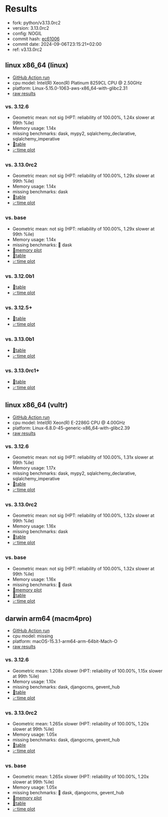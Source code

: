 # Results

- fork: python/v3.13.0rc2
- version: 3.13.0rc2
- config: NOGIL
- commit hash: [ec61006](https://github.com/python/cpython/commit/ec61006)
- commit date: 2024-09-06T23:15:21+02:00
- ref: v3.13.0rc2

## linux x86_64 (linux)

- [GitHub Action run](https://github.com/facebookexperimental/free-threading-benchmarking/actions/runs/10947089461)
- cpu model: Intel(R) Xeon(R) Platinum 8259CL CPU @ 2.50GHz
- platform: Linux-5.15.0-1063-aws-x86_64-with-glibc2.31
- [raw results](bm-20240906-linux-x86_64-python-v3.13.0rc2-3.13.0rc2-ec61006.json)

### vs. 3.12.6

- Geometric mean: not sig (HPT: reliability of 100.00%, 1.24x slower at 99th %ile)
- Memory usage: 1.14x
- missing benchmarks: dask, mypy2, sqlalchemy_declarative, sqlalchemy_imperative
- [📄table](bm-20240906-linux-x86_64-python-v3.13.0rc2-3.13.0rc2-ec61006-vs-3.12.6.md)
- [📈time plot](bm-20240906-linux-x86_64-python-v3.13.0rc2-3.13.0rc2-ec61006-vs-3.12.6.svg)

### vs. 3.13.0rc2

- Geometric mean: not sig (HPT: reliability of 100.00%, 1.29x slower at 99th %ile)
- Memory usage: 1.14x
- missing benchmarks: dask
- [📄table](bm-20240906-linux-x86_64-python-v3.13.0rc2-3.13.0rc2-ec61006-vs-3.13.0rc2.md)
- [📈time plot](bm-20240906-linux-x86_64-python-v3.13.0rc2-3.13.0rc2-ec61006-vs-3.13.0rc2.svg)

### vs. base

- Geometric mean: not sig (HPT: reliability of 100.00%, 1.29x slower at 99th %ile)
- Memory usage: 1.14x
- missing benchmarks: 🔴 dask
- [🧠memory plot](bm-20240906-linux-x86_64-python-v3.13.0rc2-3.13.0rc2-ec61006-vs-base-mem.svg)
- [📄table](bm-20240906-linux-x86_64-python-v3.13.0rc2-3.13.0rc2-ec61006-vs-base.md)
- [📈time plot](bm-20240906-linux-x86_64-python-v3.13.0rc2-3.13.0rc2-ec61006-vs-base.svg)

### vs. 3.12.0b1

- [📄table](bm-20240906-linux-x86_64-python-v3.13.0rc2-3.13.0rc2-ec61006-vs-3.12.0b1.md)
- [📈time plot](bm-20240906-linux-x86_64-python-v3.13.0rc2-3.13.0rc2-ec61006-vs-3.12.0b1.svg)

### vs. 3.12.5+

- [📄table](bm-20240906-linux-x86_64-python-v3.13.0rc2-3.13.0rc2-ec61006-vs-3.12.5%2B.md)
- [📈time plot](bm-20240906-linux-x86_64-python-v3.13.0rc2-3.13.0rc2-ec61006-vs-3.12.5%2B.svg)

### vs. 3.13.0b1

- [📄table](bm-20240906-linux-x86_64-python-v3.13.0rc2-3.13.0rc2-ec61006-vs-3.13.0b1.md)
- [📈time plot](bm-20240906-linux-x86_64-python-v3.13.0rc2-3.13.0rc2-ec61006-vs-3.13.0b1.svg)

### vs. 3.13.0rc1+

- [📄table](bm-20240906-linux-x86_64-python-v3.13.0rc2-3.13.0rc2-ec61006-vs-3.13.0rc1%2B.md)
- [📈time plot](bm-20240906-linux-x86_64-python-v3.13.0rc2-3.13.0rc2-ec61006-vs-3.13.0rc1%2B.svg)

## linux x86_64 (vultr)

- [GitHub Action run](https://github.com/facebookexperimental/free-threading-benchmarking/actions/runs/10966676301)
- cpu model: Intel(R) Xeon(R) E-2286G CPU @ 4.00GHz
- platform: Linux-6.8.0-45-generic-x86_64-with-glibc2.39
- [raw results](bm-20240906-vultr-x86_64-python-v3.13.0rc2-3.13.0rc2-ec61006.json)

### vs. 3.12.6

- Geometric mean: not sig (HPT: reliability of 100.00%, 1.31x slower at 99th %ile)
- Memory usage: 1.17x
- missing benchmarks: dask, mypy2, sqlalchemy_declarative, sqlalchemy_imperative
- [📄table](bm-20240906-vultr-x86_64-python-v3.13.0rc2-3.13.0rc2-ec61006-vs-3.12.6.md)
- [📈time plot](bm-20240906-vultr-x86_64-python-v3.13.0rc2-3.13.0rc2-ec61006-vs-3.12.6.svg)

### vs. 3.13.0rc2

- Geometric mean: not sig (HPT: reliability of 100.00%, 1.32x slower at 99th %ile)
- Memory usage: 1.16x
- missing benchmarks: dask
- [📄table](bm-20240906-vultr-x86_64-python-v3.13.0rc2-3.13.0rc2-ec61006-vs-3.13.0rc2.md)
- [📈time plot](bm-20240906-vultr-x86_64-python-v3.13.0rc2-3.13.0rc2-ec61006-vs-3.13.0rc2.svg)

### vs. base

- Geometric mean: not sig (HPT: reliability of 100.00%, 1.32x slower at 99th %ile)
- Memory usage: 1.16x
- missing benchmarks: 🔴 dask
- [🧠memory plot](bm-20240906-vultr-x86_64-python-v3.13.0rc2-3.13.0rc2-ec61006-vs-base-mem.svg)
- [📄table](bm-20240906-vultr-x86_64-python-v3.13.0rc2-3.13.0rc2-ec61006-vs-base.md)
- [📈time plot](bm-20240906-vultr-x86_64-python-v3.13.0rc2-3.13.0rc2-ec61006-vs-base.svg)

## darwin arm64 (macm4pro)

- [GitHub Action run](https://github.com/facebookexperimental/free-threading-benchmarking/actions/runs/13906395028)
- cpu model: missing
- platform: macOS-15.3.1-arm64-arm-64bit-Mach-O
- [raw results](bm-20240906-macm4pro-arm64-python-v3.13.0rc2-3.13.0rc2-ec61006.json)

### vs. 3.12.6

- Geometric mean: 1.208x slower (HPT: reliability of 100.00%, 1.15x slower at 99th %ile)
- Memory usage: 1.10x
- missing benchmarks: dask, djangocms, gevent_hub
- [📄table](bm-20240906-macm4pro-arm64-python-v3.13.0rc2-3.13.0rc2-ec61006-vs-3.12.6.md)
- [📈time plot](bm-20240906-macm4pro-arm64-python-v3.13.0rc2-3.13.0rc2-ec61006-vs-3.12.6.svg)

### vs. 3.13.0rc2

- Geometric mean: 1.265x slower (HPT: reliability of 100.00%, 1.20x slower at 99th %ile)
- Memory usage: 1.05x
- missing benchmarks: dask, djangocms, gevent_hub
- [📄table](bm-20240906-macm4pro-arm64-python-v3.13.0rc2-3.13.0rc2-ec61006-vs-3.13.0rc2.md)
- [📈time plot](bm-20240906-macm4pro-arm64-python-v3.13.0rc2-3.13.0rc2-ec61006-vs-3.13.0rc2.svg)

### vs. base

- Geometric mean: 1.265x slower (HPT: reliability of 100.00%, 1.20x slower at 99th %ile)
- Memory usage: 1.05x
- missing benchmarks: 🔴 dask, djangocms, gevent_hub
- [🧠memory plot](bm-20240906-macm4pro-arm64-python-v3.13.0rc2-3.13.0rc2-ec61006-vs-base-mem.svg)
- [📄table](bm-20240906-macm4pro-arm64-python-v3.13.0rc2-3.13.0rc2-ec61006-vs-base.md)
- [📈time plot](bm-20240906-macm4pro-arm64-python-v3.13.0rc2-3.13.0rc2-ec61006-vs-base.svg)

